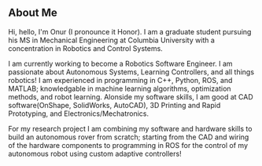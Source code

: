 ## About Me
Hi, hello, I'm Onur (I pronounce it Honor). I am a graduate student pursuing his MS in Mechanical Engineering at Columbia University with a concentration in Robotics and Control Systems. 

 I am currently working to become a Robotics Software Engineer. I am passionate about Autonomous Systems, Learning Controllers, and all things robotics! I am experienced in programming in C++, Python, ROS, and MATLAB; knowledgable in machine learning algorithms, optimization methods, and robot learning. Alonside my software skills, I am good at CAD software(OnShape, SolidWorks, AutoCAD), 3D Printing and Rapid Prototyping, and Electronics/Mechatronics. 
  
For my research project I am combining my software and hardware skills to build an autonomous rover from scratch; starting from the CAD and wiring of the hardware components to programming in ROS for the control of my autonomous robot using custom adaptive controllers!

<!---
onurcalisir27/onurcalisir27 is a ✨ special ✨ repository because its `README.md` (this file) appears on your GitHub profile.
You can click the Preview link to take a look at your changes.
--->
